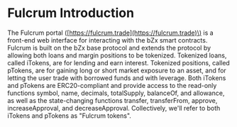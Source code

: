 # Fulcrum Introduction

The Fulcrum portal \([https://fulcrum.trade](https://fulcrum.trade)\) is a front-end web interface for interacting with the bZx smart contracts. Fulcrum is built on the bZx base protocol and extends the protocol by allowing both loans and margin positions to be tokenized. Tokenized loans, called iTokens, are for lending and earn interest. Tokenized positions, called pTokens, are for gaining long or short market exposure to an asset, and for letting the user trade with borrowed funds and with leverage. Both iTokens and pTokens are ERC20-compliant and provide access to the read-only functions symbol, name, decimals, totalSupply, balanceOf, and allowance, as well as the state-changing functions transfer, transferFrom, approve, increaseApproval, and decreaseApproval. Collectively, we'll refer to both iTokens and pTokens as "Fulcrum tokens".

